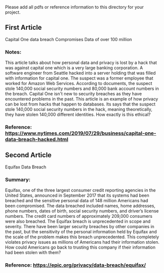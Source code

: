 Please add all pdfs or reference information to this directory for your project.

## First Article
Capital One data breach Compromises Data of over 100 million

### Notes:

This article talks about how personal data and privacy is lost by a hack that was against capital one which is a very large banking corporation. A software engineer from Seattle hacked into a server holding that was filled with information for capital one. The suspect was a former employee that worked for Amazon Web Services. According to documents, the suspect stole 140,000 social security numbers and 80,000 bank account numbers in the breach. Capital One isn't new to security breaches as they have encountered problems in the past. This article is an example of how privacy can be lost from hacks that happen to databases. Its says that the suspect stole 140,000 social security numbers in the hack, meaning theoretically, they have stolen 140,000 different identities. How exactly is this ethical?

### Reference: https://www.nytimes.com/2019/07/29/business/capital-one-data-breach-hacked.html

## Second Article
Equifax Data Breach

### Summary:
Equifax, one of the three largest consumer credit reporting agencies in the United States, announced in September 2017 that its systems had been breached and the sensitive personal data of 148 million Americans had been compromised. The data breached included names, home addresses, phone numbers, dates of birth, social security numbers, and driver’s license numbers. The credit card numbers of approximately 209,000 consumers were also breached. The Equifax breach is unprecedented in scope and severity. There have been larger security breaches by other companies in the past, but the sensitivity of the personal information held by Equifax and the scale of the problem makes this breach unprecedented. This completely violates privacy issues as millions of Americans had their information stolen. How could Americans go back to trusting this company if their information had been stolen with them?

### Reference: https://epic.org/privacy/data-breach/equifax/

